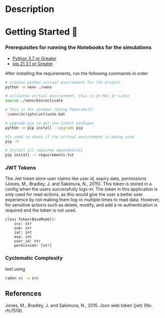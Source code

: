 # Description

# Getting Started 🚀

### Prerequisites for running the Notebooks for the simulations
* <a href=https://www.python.org/downloads/release/python-370/> Python 3.7 or Greater</a>
* <a href=https://pip.pypa.io/en/stable/installation/> pip 21.3.1 or Greater</a>

After installing the requirements, run the following commands in order
```bash
# creates python virtual environment for the project
python -m venv ./venv 

# activates virtual environment; this is on Mac or Linux
source ./venv/bin/activate 

# This is for windows (Using Powershell)
.\venv\Scripts\activate.bat 

# upgrade pip to get the latest packages
python -m pip install --upgrade pip 

#Is used to check if the virtual environment is being used 
pip -V  

# Install all required dependencies
pip install -r requirements.txt 
```

### JWT Tokens
The Jwt token store user claims like user id, expiry date, permissions (Jones, M., Bradley, J. and Sakimura, N., 2015).
This token is stored in a config when the users successfully logs-in. The token in this
application is only used for read actions, as this would give the user a better user experience 
by not making them log-in multiple times to read data. However, for sensitive actions such as delete, modify, and add a
re-authentication is required and the token is not used.

```
class Token(BaseModel):
    iss: str
    sub: str
    iat: int
    exp: int
    user_id: str
    permission: [str]
```

### Cyclomatic Complexity 

test using 

``` bash
radon cc -a src 
```

## References

Jones, M., Bradley, J. and Sakimura, N., 2015. Json web token (jwt) (No. rfc7519).